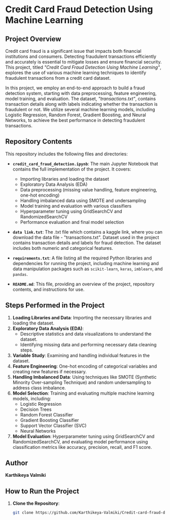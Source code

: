 # Credit Card Fraud Detection Using Machine Learning

## Project Overview

Credit card fraud is a significant issue that impacts both financial institutions and consumers. Detecting fraudulent transactions efficiently and accurately is essential to mitigate losses and ensure financial security. This project, titled *"Credit Card Fraud Detection Using Machine Learning"*, explores the use of various machine learning techniques to identify fraudulent transactions from a credit card dataset.

In this project, we employ an end-to-end approach to build a fraud detection system, starting with data preprocessing, feature engineering, model training, and evaluation. The dataset, *"transactions.txt"*, contains transaction details along with labels indicating whether the transaction is fraudulent or not. We utilize several machine learning models, including Logistic Regression, Random Forest, Gradient Boosting, and Neural Networks, to achieve the best performance in detecting fraudulent transactions.

## Repository Contents

This repository includes the following files and directories:

- **`credit_card_fraud_detection.ipynb`**: The main Jupyter Notebook that contains the full implementation of the project. It covers:
  - Importing libraries and loading the dataset
  - Exploratory Data Analysis (EDA)
  - Data preprocessing (missing value handling, feature engineering, one-hot encoding)
  - Handling imbalanced data using SMOTE and undersampling
  - Model training and evaluation with various classifiers
  - Hyperparameter tuning using GridSearchCV and RandomizedSearchCV
  - Performance evaluation and final model selection
  
- **`data link.txt`**: The .txt file which contains a kaggle link, where you can download the data file - "transactions.txt". Dataset used in the project contains transaction details and labels for fraud detection. The dataset includes both numeric and categorical features.

- **`requirements.txt`**: A file listing all the required Python libraries and dependencies for running the project, including machine learning and data manipulation packages such as `scikit-learn`, `keras`, `imblearn`, and `pandas`.

- **`README.md`**: This file, providing an overview of the project, repository contents, and instructions for use.

## Steps Performed in the Project

1. **Loading Libraries and Data**: Importing the necessary libraries and loading the dataset.
2. **Exploratory Data Analysis (EDA)**: 
   - Descriptive statistics and data visualizations to understand the dataset.
   - Identifying missing data and performing necessary data cleaning steps.
3. **Variable Study**: Examining and handling individual features in the dataset.
4. **Feature Engineering**: One-hot encoding of categorical variables and creating new features if necessary.
5. **Handling Imbalanced Data**: Using techniques like SMOTE (Synthetic Minority Over-sampling Technique) and random undersampling to address class imbalance.
6. **Model Selection**: Training and evaluating multiple machine learning models, including:
   - Logistic Regression
   - Decision Trees
   - Random Forest Classifier
   - Gradient Boosting Classifier
   - Support Vector Classifier (SVC)
   - Neural Networks
7. **Model Evaluation**: Hyperparameter tuning using GridSearchCV and RandomizedSearchCV, and evaluating model performance using classification metrics like accuracy, precision, recall, and F1 score.

## Author

**Karthikeya Valmiki**

## How to Run the Project

1. **Clone the Repository**:
   ```bash
   git clone https://github.com/Karthikeya-Valmiki/Credit-card-fraud-detection-ML.git
